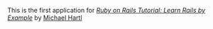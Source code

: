 This is the first application for
[*Ruby on Rails Tutorial: Learn Rails by Example*](http://railstutorial.org/) 
by [Michael Hartl](http://michaelhartl.com/)
